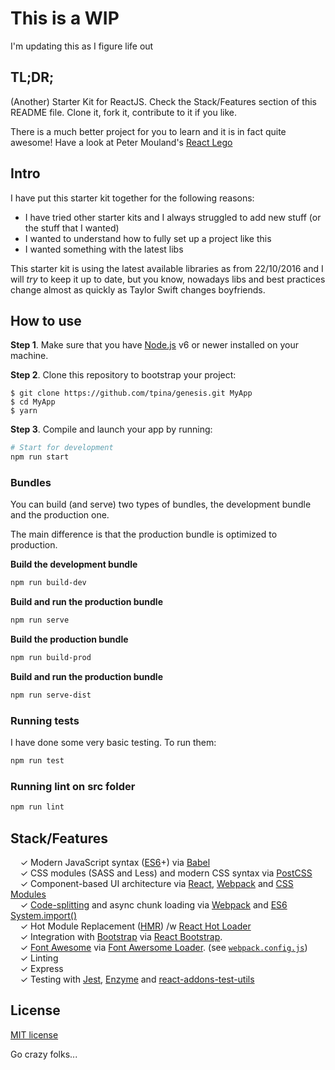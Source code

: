 # This is a WIP
I'm updating this as I figure life out

## TL;DR;
(Another) Starter Kit for ReactJS. Check the Stack/Features section of this README file. Clone it, fork it, contribute to it if you like.

There is a much better project for you to learn and it is in fact quite awesome!
Have a look at Peter Mouland's [React Lego](https://github.com/peter-mouland/react-lego)

## Intro
I have put this starter kit together for the following reasons:
- I have tried other starter kits and I always struggled to add new stuff (or the stuff that I wanted)
- I wanted to understand how to fully set up a project like this
- I wanted something with the latest libs

This starter kit is using the latest available libraries as from 22/10/2016 and I will *try* to keep it up to date, but you know, nowadays libs and best practices change almost as quickly as Taylor Swift changes boyfriends.

## How to use

**Step 1**. Make sure that you have [Node.js](https://nodejs.org/) v6 or newer installed on your
machine.

**Step 2**. Clone this repository to bootstrap your project:

```shell
$ git clone https://github.com/tpina/genesis.git MyApp
$ cd MyApp
$ yarn
```

**Step 3**. Compile and launch your app by running:

```bash
# Start for development
npm run start
```

### Bundles

You can build (and serve) two types of bundles, the development bundle and the production one.

The main difference is that the production bundle is optimized to production.

**Build the development bundle**
```bash
npm run build-dev
```
**Build and run the production bundle**
```bash
npm run serve
```
**Build the production bundle**
```bash
npm run build-prod
```
**Build and run the production bundle**
```bash
npm run serve-dist
```

### Running tests

I have done some very basic testing. To run them:
```bash
npm run test
```

### Running lint on src folder
```bash
npm run lint
```

## Stack/Features

&nbsp; &nbsp; ✓ Modern JavaScript syntax ([ES6](http://es6-features.org/)+) via [Babel](http://babeljs.io/)<br>
&nbsp; &nbsp; ✓ CSS modules (SASS and Less) and modern CSS syntax via [PostCSS](https://github.com/postcss/postcss)<br>
&nbsp; &nbsp; ✓ Component-based UI architecture via [React](http://facebook.github.io/react/), [Webpack](https://webpack.github.io/) and [CSS Modules](https://github.com/css-modules/css-modules)<br>
&nbsp; &nbsp; ✓ [Code-splitting](https://github.com/webpack/docs/wiki/code-splitting) and async chunk loading via [Webpack](https://webpack.github.io/) and [ES6 System.import()](http://www.2ality.com/2014/09/es6-modules-final.html)<br>
&nbsp; &nbsp; ✓ Hot Module Replacement ([HMR](https://webpack.github.io/docs/hot-module-replacement.html)) /w [React Hot Loader](http://gaearon.github.io/react-hot-loader/)<br>
&nbsp; &nbsp; ✓ Integration with [Bootstrap](http://getbootstrap.com/) via [React Bootstrap](https://react-bootstrap.github.io/).<br>
&nbsp; &nbsp; ✓ [Font Awesome](http://fontawesome.io/) via [Font Awersome Loader](https://github.com/shakacode/font-awesome-loader). (see [`webpack.config.js`](webpack.config.js))<br>
&nbsp; &nbsp; ✓ Linting<br>
&nbsp; &nbsp; ✓ Express<br>
&nbsp; &nbsp; ✓ Testing with [Jest](https://facebook.github.io/jest/), [Enzyme](http://airbnb.io/enzyme/) and [react-addons-test-utils](https://facebook.github.io/react/docs/test-utils.html)<br>

## License
[MIT license](http://opensource.org/licenses/mit-license.php)

Go crazy folks...
